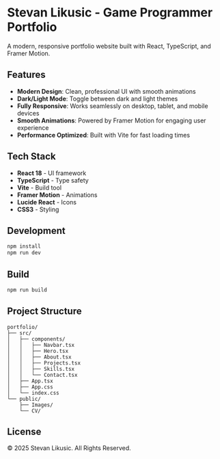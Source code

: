 # Stevan Likusic - Game Programmer Portfolio

A modern, responsive portfolio website built with React, TypeScript, and Framer Motion.

## Features

- **Modern Design**: Clean, professional UI with smooth animations
- **Dark/Light Mode**: Toggle between dark and light themes
- **Fully Responsive**: Works seamlessly on desktop, tablet, and mobile devices
- **Smooth Animations**: Powered by Framer Motion for engaging user experience
- **Performance Optimized**: Built with Vite for fast loading times

## Tech Stack

- **React 18** - UI framework
- **TypeScript** - Type safety
- **Vite** - Build tool
- **Framer Motion** - Animations
- **Lucide React** - Icons
- **CSS3** - Styling

## Development

```bash
npm install
npm run dev
```

## Build

```bash
npm run build
```

## Project Structure

```
portfolio/
├── src/
│   ├── components/
│   │   ├── Navbar.tsx
│   │   ├── Hero.tsx
│   │   ├── About.tsx
│   │   ├── Projects.tsx
│   │   ├── Skills.tsx
│   │   └── Contact.tsx
│   ├── App.tsx
│   ├── App.css
│   └── index.css
└── public/
    ├── Images/
    └── CV/
```

## License

© 2025 Stevan Likusic. All Rights Reserved.
